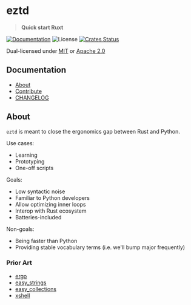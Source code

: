 # eztd

> **Quick start Ruxt**

[![Documentation](https://img.shields.io/badge/docs-master-blue.svg)][Documentation]
![License](https://img.shields.io/crates/l/eztd.svg)
[![Crates Status](https://img.shields.io/crates/v/eztd.svg)](https://crates.io/crates/eztd)

Dual-licensed under [MIT](LICENSE-MIT) or [Apache 2.0](LICENSE-APACHE)

## Documentation

- [About](#about)
- [Contribute](CONTRIBUTING.md)
- [CHANGELOG](CHANGELOG.md)

## About

`eztd` is meant to close the ergonomics gap between Rust and Python.

Use cases:
- Learning
- Prototyping
- One-off scripts

Goals:
- Low syntactic noise
- Familiar to Python developers
- Allow optimizing inner loops
- Interop with Rust ecosystem
- Batteries-included

Non-goals:
- Being faster than Python
- Providing stable vocabulary terms (i.e. we'll bump major frequently)

### Prior Art

- [ergo](https://crates.io/crates/ergo)
- [easy_strings](https://crates.io/crates/easy_strings)
- [easy_collections](https://crates.io/crates/easy_collections)
- [xshell](https://github.com/matklad/xshell)

[Documentation]: https://docs.rs/eztd
